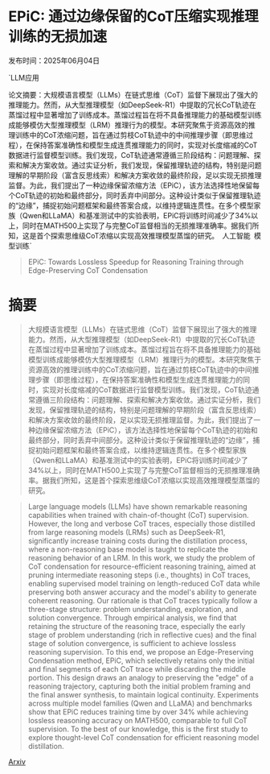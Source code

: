 # EPiC: 通过边缘保留的CoT压缩实现推理训练的无损加速

发布时间：2025年06月04日

`LLM应用

论文摘要：大规模语言模型（LLMs）在链式思维（CoT）监督下展现出了强大的推理能力。然而，从大型推理模型（如DeepSeek-R1）中提取的冗长CoT轨迹在蒸馏过程中显著增加了训练成本。蒸馏过程旨在将不具备推理能力的基础模型训练成能够模仿大型推理模型（LRM）推理行为的模型。本研究聚焦于资源高效的推理训练中的CoT浓缩问题，旨在通过剪枝CoT轨迹中的中间推理步骤（即思维过程），在保持答案准确性和模型生成连贯推理能力的同时，实现对长度缩减的CoT数据进行监督模型训练。我们发现，CoT轨迹通常遵循三阶段结构：问题理解、探索和解决方案收敛。通过实证分析，我们发现，保留推理轨迹的结构，特别是问题理解的早期阶段（富含反思线索）和解决方案收敛的最终阶段，足以实现无损推理监督。为此，我们提出了一种边缘保留浓缩方法（EPiC），该方法选择性地保留每个CoT轨迹的初始和最终部分，同时丢弃中间部分。这种设计类似于保留推理轨迹的“边缘”，捕捉初始问题框架和最终答案合成，以维持逻辑连贯性。在多个模型家族（Qwen和LLaMA）和基准测试中的实验表明，EPiC将训练时间减少了34%以上，同时在MATH500上实现了与完整CoT监督相当的无损推理准确率。据我们所知，这是首个探索思维级CoT浓缩以实现高效推理模型蒸馏的研究。` `人工智能` `模型训练`

> EPiC: Towards Lossless Speedup for Reasoning Training through Edge-Preserving CoT Condensation

# 摘要

> 大规模语言模型（LLMs）在链式思维（CoT）监督下展现出了强大的推理能力。然而，从大型推理模型（如DeepSeek-R1）中提取的冗长CoT轨迹在蒸馏过程中显著增加了训练成本。蒸馏过程旨在将不具备推理能力的基础模型训练成能够模仿大型推理模型（LRM）推理行为的模型。本研究聚焦于资源高效的推理训练中的CoT浓缩问题，旨在通过剪枝CoT轨迹中的中间推理步骤（即思维过程），在保持答案准确性和模型生成连贯推理能力的同时，实现对长度缩减的CoT数据进行监督模型训练。我们发现，CoT轨迹通常遵循三阶段结构：问题理解、探索和解决方案收敛。通过实证分析，我们发现，保留推理轨迹的结构，特别是问题理解的早期阶段（富含反思线索）和解决方案收敛的最终阶段，足以实现无损推理监督。为此，我们提出了一种边缘保留浓缩方法（EPiC），该方法选择性地保留每个CoT轨迹的初始和最终部分，同时丢弃中间部分。这种设计类似于保留推理轨迹的“边缘”，捕捉初始问题框架和最终答案合成，以维持逻辑连贯性。在多个模型家族（Qwen和LLaMA）和基准测试中的实验表明，EPiC将训练时间减少了34%以上，同时在MATH500上实现了与完整CoT监督相当的无损推理准确率。据我们所知，这是首个探索思维级CoT浓缩以实现高效推理模型蒸馏的研究。

> Large language models (LLMs) have shown remarkable reasoning capabilities when trained with chain-of-thought (CoT) supervision. However, the long and verbose CoT traces, especially those distilled from large reasoning models (LRMs) such as DeepSeek-R1, significantly increase training costs during the distillation process, where a non-reasoning base model is taught to replicate the reasoning behavior of an LRM. In this work, we study the problem of CoT condensation for resource-efficient reasoning training, aimed at pruning intermediate reasoning steps (i.e., thoughts) in CoT traces, enabling supervised model training on length-reduced CoT data while preserving both answer accuracy and the model's ability to generate coherent reasoning. Our rationale is that CoT traces typically follow a three-stage structure: problem understanding, exploration, and solution convergence. Through empirical analysis, we find that retaining the structure of the reasoning trace, especially the early stage of problem understanding (rich in reflective cues) and the final stage of solution convergence, is sufficient to achieve lossless reasoning supervision. To this end, we propose an Edge-Preserving Condensation method, EPiC, which selectively retains only the initial and final segments of each CoT trace while discarding the middle portion. This design draws an analogy to preserving the "edge" of a reasoning trajectory, capturing both the initial problem framing and the final answer synthesis, to maintain logical continuity. Experiments across multiple model families (Qwen and LLaMA) and benchmarks show that EPiC reduces training time by over 34% while achieving lossless reasoning accuracy on MATH500, comparable to full CoT supervision. To the best of our knowledge, this is the first study to explore thought-level CoT condensation for efficient reasoning model distillation.

[Arxiv](https://arxiv.org/abs/2506.04205)